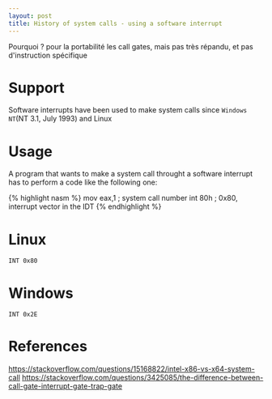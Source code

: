 ```yaml
---
layout: post
title: History of system calls - using a software interrupt
---
```


Pourquoi ?
pour la portabilité
les call gates, mais pas très répandu, et pas d'instruction spécifique

# Support

Software interrupts have been used to make system calls since `Windows NT`(NT 3.1, July 1993)
and Linux

# Usage

A program that wants to make a system call throught a software interrupt
has to perform a code like the following one:


{% highlight nasm %}
mov eax,1   ; system call number
int 80h     ; 0x80, interrupt vector in the IDT
{% endhighlight %}



# Linux

`INT 0x80`

# Windows

`INT 0x2E`

# References

https://stackoverflow.com/questions/15168822/intel-x86-vs-x64-system-call
https://stackoverflow.com/questions/3425085/the-difference-between-call-gate-interrupt-gate-trap-gate
